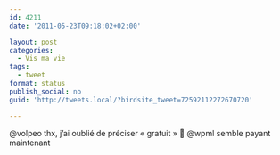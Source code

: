 ```yaml
---
id: 4211
date: '2011-05-23T09:18:02+02:00'

layout: post
categories:
  - Vis ma vie
tags:
  - tweet
format: status
publish_social: no
guid: 'http://tweets.local/?birdsite_tweet=72592112272670720'

---
```


@volpeo thx, j’ai oublié de préciser « gratuit » 🙂 @wpml semble payant maintenant